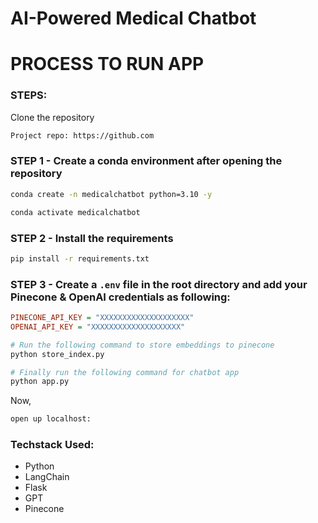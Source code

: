 # AI-Powered Medical Chatbot

# PROCESS TO RUN APP
### STEPS:

Clone the repository

```bash
Project repo: https://github.com
```
### STEP 1 - Create a conda environment after opening the repository

```bash
conda create -n medicalchatbot python=3.10 -y
```

```bash
conda activate medicalchatbot
```


### STEP 2 - Install the requirements
```bash
pip install -r requirements.txt
```

### STEP 3 - Create a `.env` file in the root directory and add your Pinecone & OpenAI credentials as following:
```ini
PINECONE_API_KEY = "XXXXXXXXXXXXXXXXXXXX"
OPENAI_API_KEY = "XXXXXXXXXXXXXXXXXXXX"
```


```bash
# Run the following command to store embeddings to pinecone
python store_index.py
```

```bash
# Finally run the following command for chatbot app
python app.py
```

Now,
```bash
open up localhost:
```


### Techstack Used:

- Python
- LangChain
- Flask
- GPT
- Pinecone